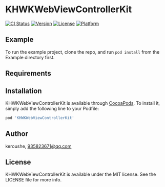 # KHWKWebViewControllerKit

[![CI Status](https://img.shields.io/travis/keroushe/KHWKWebViewControllerKit.svg?style=flat)](https://travis-ci.org/keroushe/KHWKWebViewControllerKit)
[![Version](https://img.shields.io/cocoapods/v/KHWKWebViewControllerKit.svg?style=flat)](https://cocoapods.org/pods/KHWKWebViewControllerKit)
[![License](https://img.shields.io/cocoapods/l/KHWKWebViewControllerKit.svg?style=flat)](https://cocoapods.org/pods/KHWKWebViewControllerKit)
[![Platform](https://img.shields.io/cocoapods/p/KHWKWebViewControllerKit.svg?style=flat)](https://cocoapods.org/pods/KHWKWebViewControllerKit)

## Example

To run the example project, clone the repo, and run `pod install` from the Example directory first.

## Requirements

## Installation

KHWKWebViewControllerKit is available through [CocoaPods](https://cocoapods.org). To install
it, simply add the following line to your Podfile:

```ruby
pod 'KHWKWebViewControllerKit'
```

## Author

keroushe, 935823671@qq.com

## License

KHWKWebViewControllerKit is available under the MIT license. See the LICENSE file for more info.
